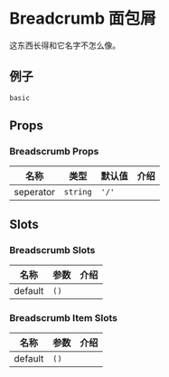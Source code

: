 # Breadcrumb 面包屑
这东西长得和它名字不怎么像。
## 例子
```demo
basic
```
## Props
### Breadscrumb Props
|名称|类型|默认值|介绍|
|-|-|-|-|
|seperator|`string`|`'/'`||

## Slots
### Breadscrumb Slots
|名称|参数|介绍|
|-|-|-|
|default|`()`||

### Breadscrumb Item Slots
|名称|参数|介绍|
|-|-|-|
|default|`()`||
